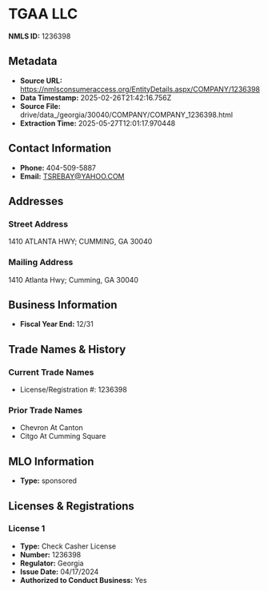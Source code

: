 # TGAA LLC

**NMLS ID:** 1236398

## Metadata
- **Source URL:** https://nmlsconsumeraccess.org/EntityDetails.aspx/COMPANY/1236398
- **Data Timestamp:** 2025-02-26T21:42:16.756Z
- **Source File:** drive/data_/georgia/30040/COMPANY/COMPANY_1236398.html
- **Extraction Time:** 2025-05-27T12:01:17.970448

## Contact Information
- **Phone:** 404-509-5887
- **Email:** TSREBAY@YAHOO.COM

## Addresses
### Street Address
1410 ATLANTA HWY; CUMMING, GA 30040

### Mailing Address
1410 Atlanta Hwy; Cumming, GA 30040

## Business Information
- **Fiscal Year End:** 12/31

## Trade Names & History
### Current Trade Names
- License/Registration #: 1236398

### Prior Trade Names
- Chevron At Canton
- Citgo At Cumming Square

## MLO Information
- **Type:** sponsored

## Licenses & Registrations

### License 1
- **Type:** Check Casher License
- **Number:** 1236398
- **Regulator:** Georgia
- **Issue Date:** 04/17/2024
- **Authorized to Conduct Business:** Yes
